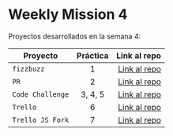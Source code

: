 # Weekly Mission 4

Proyectos desarrollados en la semana 4:

| Proyecto | Práctica | Link al repo |
| ------------- |:-------------:| -----:|
|`fizzbuzz`|1|[Link al repo](https://github.com/AlexMaderaP/Refactoring)|
|`PR`|2|[Link al repo](https://github.com/AlexMaderaP/fizzbuzz)|
|`Code Challenge`|3, 4, 5|[Link al repo](https://github.com/AlexMaderaP/CursosVTAPI)|
|`Trello`|6|[Link al repo]()|
|`Trello JS Fork`|7|[Link al repo](https://github.com/AlexMaderaP/trello)|
